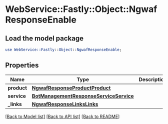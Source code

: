 # WebService::Fastly::Object::NgwafResponseEnable

## Load the model package
```perl
use WebService::Fastly::Object::NgwafResponseEnable;
```

## Properties
Name | Type | Description | Notes
------------ | ------------- | ------------- | -------------
**product** | [**NgwafResponseProductProduct**](NgwafResponseProductProduct.md) |  | [optional] 
**service** | [**BotManagementResponseServiceService**](BotManagementResponseServiceService.md) |  | [optional] 
**_links** | [**NgwafResponseLinksLinks**](NgwafResponseLinksLinks.md) |  | [optional] 

[[Back to Model list]](../README.md#documentation-for-models) [[Back to API list]](../README.md#documentation-for-api-endpoints) [[Back to README]](../README.md)


